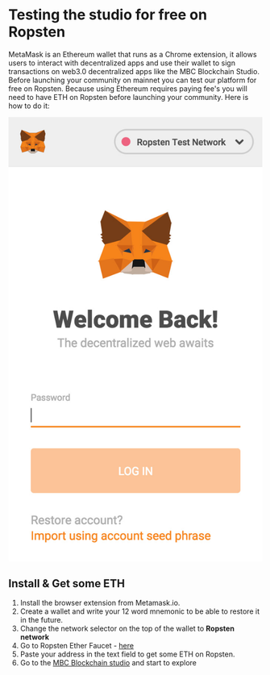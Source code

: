 # Testing the studio for free on Ropsten

MetaMask is an Ethereum wallet that runs as a Chrome extension, it allows users to interact with decentralized apps and use their wallet to sign transactions on web3.0 decentralized apps like the MBC Blockchain Studio. Before launching your community on mainnet you can test our platform for free on Ropsten. Because using Ethereum requires paying fee's you will need to have ETH on Ropsten before launching your community. Here is how to do it:

![](../../.gitbook/assets/metamask.jpg)

## Install & Get some ETH

1. Install the browser extension from Metamask.io.
2. Create a wallet and write your 12 word mnemonic to be able to restore it in the future.
3. Change the network selector on the top of the wallet to **Ropsten network**
4. Go to Ropsten Ether Faucet - [here](https://faucet.ropsten.be/)
5. Paste your address in the text field to get some ETH on Ropsten.
6. Go to the [MBC Blockchain studio](https://studio-qa.MBCscan.com/) and start to explore



